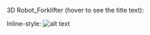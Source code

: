 3D Robot_Forklifter (hover to see the title text):

Inline-style: 
![alt text](https://imgur.com/a/JqYzCd6)


